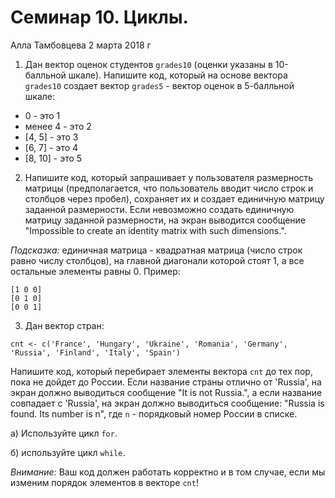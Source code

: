 Семинар 10. Циклы.
================
Алла Тамбовцева
2 марта 2018 г

1. Дан вектор оценок студентов `grades10` (оценки указаны в 10-балльной шкале). Напишите код, который на основе вектора `grades10` создает вектор `grades5` - вектор оценок в 5-балльной шкале:

* 0 - это 1
* менее 4 - это 2
* [4, 5] - это 3
* [6, 7] - это 4
* [8, 10] - это 5

2. Напишите код, который запрашивает у пользователя размерность матрицы (предполагается, что пользователь вводит число строк и столбцов через пробел), сохраняет их и создает единичную матрицу заданной размерности. Если невозможно создать единичную матрицу заданной размерности, на экран выводится сообщение "Impossible to create an identity matrix with such dimensions.". 

*Подсказка:* единичная матрица - квадратная матрица (число строк равно числу столбцов), на главной диагонали которой стоят 1, а все остальные элементы равны 0. Пример: 

```
[1 0 0]
[0 1 0]
[0 0 1]
```


3. Дан вектор стран: 

```
cnt <- c('France', 'Hungary', 'Ukraine', 'Romania', 'Germany', 'Russia', 'Finland', 'Italy', 'Spain')
```

Напишите код, который перебирает элементы вектора `cnt` до тех пор, пока не дойдет до России. Если название страны отлично от 'Russia', на экран должно выводиться сообщение "It is not Russia.", а если название совпадает с 'Russia', на экран должно выводиться сообщение: "Russia is found. Its number is n", где `n` - порядковый номер России в списке.

а) Используйте цикл `for`.

б) используйте цикл `while`. 

*Внимание:* Ваш код должен работать корректно и в том случае, если мы изменим порядок элементов в векторе `cnt`!

